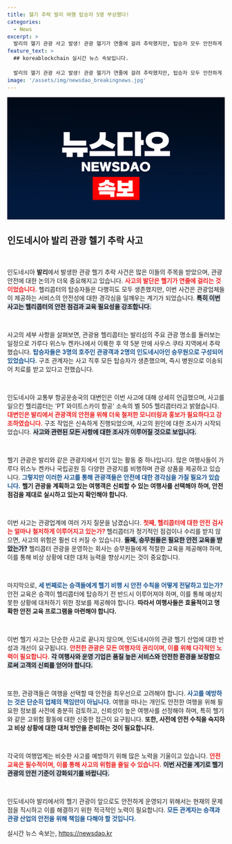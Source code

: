 ```yaml
---
title: 헬기 추락 발리 여행 탑승자 5명 부상했다!
categories:
  - News
excerpt: >
  발리의 헬기 관광 사고 발생! 관광 헬기가 연줄에 걸려 추락했지만, 탑승자 모두 안전하게 구조되었습니다. 헬리콥터 사고의 경위와 여행사 상품 현황, 안전 대책을 확인하세요!
feature_text: >
  ## koreablockchain 실시간 뉴스 속보입니다.

  발리의 헬기 관광 사고 발생! 관광 헬기가 연줄에 걸려 추락했지만, 탑승자 모두 안전하게 구조되었습니다. 헬리콥터 사고의 경위와 여행사 상품 현황, 안전 대책을 확인하세요!
image: '/assets/img/newsdao_breakingnews.jpg'
---
```


<p><img src="/assets/img/newsdao_breakingnews.jpg" alt="koreablockchain 속보" /></p>

<h2 data-ke-size="size26">인도네시아 발리 관광 헬기 추락 사고</h2>

<p data-ke-size="size16">&nbsp;</p>

<p>인도네시아 <b>발리</b>에서 발생한 관광 헬기 추락 사건은 많은 이들의 주목을 받았으며, 관광 안전에 대한 논의가 더욱 중요해지고 있습니다. <b><span style="color: #ee2323;">사고의 발단은 헬기가 연줄에 걸리는 것이었습니다.</span></b> 헬리콥터의 탑승자들은 다행히도 모두 생존했지만, 이번 사건은 관광업체들이 제공하는 서비스의 안전성에 대한 경각심을 일깨우는 계기가 되었습니다. <b><span style="background-color: #21538527;">특히 이번 사고는 헬리콥터의 안전 점검과 교육 필요성을 강조합니다.</span></b> </p>

<p data-ke-size="size16">&nbsp;</p>

<p>사고의 세부 사항을 살펴보면, 관광용 헬리콥터는 발리섬의 주요 관광 명소를 둘러보는 일정으로 가루다 위스누 켄카나에서 이륙한 후 약 5분 만에 사우스 쿠타 지역에서 추락했습니다. <b><span style="color: #1a5490;">탑승자들은 3명의 호주인 관광객과 2명의 인도네시아인 승무원으로 구성되어 있었습니다.</span></b> 구조 관계자는 사고 직후 모든 탑승자가 생존했으며, 즉시 병원으로 이송되어 치료를 받고 있다고 전했습니다. </p>

<p data-ke-size="size16">&nbsp;</p>

<p>인도네시아 교통부 항공운송국의 대변인은 이번 사고에 대해 상세히 언급했으며, 사고를 일으킨 헬리콥터는 'PT 와이트스카이 항공' 소속의 벨 505 헬리콥터라고 밝혔습니다. <b><span style="color: #ee2323;">대변인은 발리에서 관광객의 안전을 위해 더욱 철저한 모니터링과 홍보가 필요하다고 강조하였습니다.</span></b> 구조 작업은 신속하게 진행되었으며, 사고의 원인에 대한 조사가 시작되었습니다. <b><span style="background-color: #21538527;">사고와 관련된 모든 사항에 대한 조사가 이루어질 것으로 보입니다.</span></b></p>

<p data-ke-size="size16">&nbsp;</p>

<p>헬기 관광은 발리와 같은 관광지에서 인기 있는 활동 중 하나입니다. 많은 여행사들이 가루다 위스누 켄카나 국립공원 등 다양한 관광지를 비행하며 관광 상품을 제공하고 있습니다. <b><span style="color: #1a5490;">그렇지만 이러한 사고를 통해 관광객들은 안전에 대한 경각심을 가질 필요가 있습니다.</span></b> <b>헬기 관광을 계획하고 있는 여행객은 신뢰할 수 있는 여행사를 선택해야 하며, 안전 점검을 제대로 실시하고 있는지 확인해야 합니다.</b></p>

<p data-ke-size="size16">&nbsp;</p>

<p>이번 사고는 관광업계에 여러 가지 질문을 남겼습니다. <b><span style="color: #ee2323;">첫째, 헬리콥터에 대한 안전 검사는 얼마나 철저하게 이루어지고 있는가? </span></b> 헬리콥터가 정기적인 점검이나 수리를 받지 않으면, 사고의 위험은 훨씬 더 커질 수 있습니다. <b><span style="background-color: #21538527;">둘째, 승무원들은 필요한 안전 교육을 받았는가?</span></b> 헬리콥터 관광을 운영하는 회사는 승무원들에게 적절한 교육을 제공해야 하며, 이를 통해 비상 상황에 대한 대처 능력을 향상시키는 것이 중요합니다. </p>

<p data-ke-size="size16">&nbsp;</p>

<p>마지막으로, <b><span style="color: #1a5490;">세 번째로는 승객들에게 헬기 비행 시 안전 수칙을 어떻게 전달하고 있는가?</span></b> 안전 교육은 승객이 헬리콥터에 탑승하기 전 반드시 이루어져야 하며, 이를 통해 예상치 못한 상황에 대처하기 위한 정보를 제공해야 합니다. <b>따라서 여행사들은 효율적이고 명확한 안전 교육 프로그램을 마련해야 합니다.</b></p>

<p data-ke-size="size16">&nbsp;</p>

<p>이번 헬기 사고는 단순한 사고로 끝나지 않으며, 인도네시아의 관광 헬기 산업에 대한 반성과 개선이 요구됩니다. <b><span style="color: #ee2323;">안전한 관광은 모든 여행자의 권리이며, 이를 위해 다각적인 노력이 필요합니다.</span></b> <b><span style="background-color: #21538527;">각 여행사와 운영 기업은 품질 높은 서비스와 안전한 환경을 보장함으로써 고객의 신뢰를 얻어야 합니다.</span></b> </p>

<p data-ke-size="size16">&nbsp;</p>

<p>또한, 관광객들은 여행을 선택할 때 안전을 최우선으로 고려해야 합니다. <b><span style="color: #1a5490;">사고를 예방하는 것은 단순히 업체의 책임만이 아닙니다.</span></b> 여행을 떠나는 개인도 안전한 여행을 위해 필요한 정보를 사전에 충분히 검토하고, 신뢰성이 높은 여행사를 선정해야 하며, 특히 헬기와 같은 고위험 활동에 대한 신중한 접근이 요구됩니다. <b>또한, 사전에 안전 수칙을 숙지하고 비상 상황에 대한 대처 방안을 준비하는 것이 필요합니다.</b> </p>

<p data-ke-size="size16">&nbsp;</p>

<p>각국의 여행업계는 비슷한 사고를 예방하기 위해 많은 노력을 기울이고 있습니다. <b><span style="color: #ee2323;">안전교육은 필수적이며, 이를 통해 사고의 위험을 줄일 수 있습니다.</span></b> <b><span style="background-color: #21538527;">이번 사건을 계기로 헬기 관광의 안전 기준이 강화되기를 바랍니다.</span></b> </p>

<p data-ke-size="size16">&nbsp;</p>

<p>인도네시아 발리에서의 헬기 관광이 앞으로도 안전하게 운영되기 위해서는 현재의 문제점을 직시하고 이를 해결하기 위한 적극적인 노력이 필요합니다. <b><span style="color: #1a5490;">모든 관계자는 승객과 관광 산업의 안전을 위해 책임을 다해야 할 것입니다.</span></b> </p>
실시간 뉴스 속보는, <a href="https://newsdao.kr" rel="dofollow">https://newsdao.kr</a>


